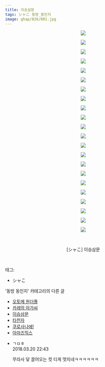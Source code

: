 ```yaml
---
title: 이승삼문
tags: シャこ 동방_동인지
image: ghap/826/001.jpg
---
```

<div class="article">
<p style="text-align: center; clear: none; float: none;"><img src="{{ site.nasurl }}/ghap/826/001.jpg"/></p>
<p style="text-align: center; clear: none; float: none;"><img src="{{ site.nasurl }}/ghap/826/002.jpg"/></p>
<p style="text-align: center; clear: none; float: none;"><img src="{{ site.nasurl }}/ghap/826/003.jpg"/></p>
<p style="text-align: center; clear: none; float: none;"><img src="{{ site.nasurl }}/ghap/826/004.jpg"/></p>
<p style="text-align: center; clear: none; float: none;"><img src="{{ site.nasurl }}/ghap/826/005.jpg"/></p>
<p style="text-align: center; clear: none; float: none;"><img src="{{ site.nasurl }}/ghap/826/006.jpg"/></p>
<p style="text-align: center; clear: none; float: none;"><img src="{{ site.nasurl }}/ghap/826/007.jpg"/></p>
<p style="text-align: center; clear: none; float: none;"><img src="{{ site.nasurl }}/ghap/826/008.jpg"/></p>
<p style="text-align: center; clear: none; float: none;"><img src="{{ site.nasurl }}/ghap/826/009.jpg"/></p>
<p style="text-align: center; clear: none; float: none;"><img src="{{ site.nasurl }}/ghap/826/010.jpg"/></p>
<p style="text-align: center; clear: none; float: none;"><img src="{{ site.nasurl }}/ghap/826/011.jpg"/></p>
<p style="text-align: center; clear: none; float: none;"><img src="{{ site.nasurl }}/ghap/826/012.jpg"/></p>
<p style="text-align: center; clear: none; float: none;"><img src="{{ site.nasurl }}/ghap/826/013.jpg"/></p>
<p style="text-align: center; clear: none; float: none;"><img src="{{ site.nasurl }}/ghap/826/014.jpg"/></p>
<p style="text-align: center; clear: none; float: none;"><img src="{{ site.nasurl }}/ghap/826/015.jpg"/></p>
<p style="text-align: center; clear: none; float: none;"><img src="{{ site.nasurl }}/ghap/826/016.jpg"/></p>
<p style="text-align: center; clear: none; float: none;"><img src="{{ site.nasurl }}/ghap/826/017.jpg"/></p>
<p style="text-align: center; clear: none; float: none;"><img src="{{ site.nasurl }}/ghap/826/018.jpg"/></p>
<p style="text-align: center; clear: none; float: none;"><img src="{{ site.nasurl }}/ghap/826/019.jpg"/></p>
<p style="text-align: center; clear: none; float: none;"><img src="{{ site.nasurl }}/ghap/826/020.jpg"/></p>
<p style="text-align: center; clear: none; float: none;"><img src="{{ site.nasurl }}/ghap/826/021.jpg"/></p>
<p style="text-align: center; clear: none; float: none;"><img src="{{ site.nasurl }}/ghap/826/022.jpg"/></p>
<p style="text-align: center; clear: none; float: none;"><br/></p>
<p style="text-align: center; clear: none; float: none;">[シャこ] 이승삼문</p>
<p><br/></p>
</div><div class="tagTrail">
<p>태그: </p>
<ul>
<li>シャこ</li>
</ul>
</div><div class="another">
<p>'동방 동인지' 카테고리의 다른 글</p>
<ul>
<li><a href="/2016-07-13-ghap_829">오토메 원더풀</a></li>
<li><a href="/2016-07-13-ghap_827">카레의 아가씨</a></li>
<li><a href="/2016-07-13-ghap_826">이승삼문</a></li>
<li><a href="/2016-07-13-ghap_825">타천자</a></li>
<li><a href="/2016-07-11-ghap_823">쿠로사나에!</a></li>
<li><a href="/2016-07-11-ghap_822">아마즈믹스</a></li>
</ul>
</div><div class="cb_module cb_fluid">
<div class="cb_wrt cb_profile">
<div class="comment">
<ul>
<li class="cb_thumb_off" id="comment15223068">
<div class="cb_comment_area">
<div class="cb_info_area">
<div class="cb_section">
<span class="cb_nick_name">ㄱㅁㅎ</span>
</div>
<div class="cb_section">
<span class="cb_date">2018.03.20 22:43 </span>
</div>
</div>
<div class="cb_dsc_comment">
<p class="cb_dsc">
											무라사 닻 끌어오는 컷 디게 멋지네ㅋㅋㅋㅋㅋㅋ
										</p>
</div>
</div></li>
</ul>
</div>
</div><!-- commentList close -->
</div>